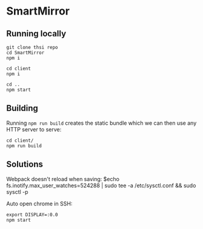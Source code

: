 # SmartMirror

## Running locally

```
git clone thsi repo
cd SmartMirror
npm i

cd client
npm i

cd ..
npm start
```

## Building


Running `npm run build` creates the static bundle which we can then use any HTTP server to serve:

```
cd client/
npm run build
```

## Solutions
Webpack doesn't reload when saving: $echo fs.inotify.max_user_watches=524288 | sudo tee -a /etc/sysctl.conf && sudo sysctl -p


Auto open chrome in SSH:
```
export DISPLAY=:0.0
npm start
```